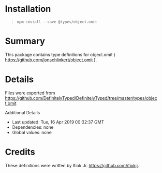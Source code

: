 # Installation
> `npm install --save @types/object.omit`

# Summary
This package contains type definitions for object.omit ( https://github.com/jonschlinkert/object.omit ).

# Details
Files were exported from https://github.com/DefinitelyTyped/DefinitelyTyped/tree/master/types/object.omit

Additional Details
 * Last updated: Tue, 16 Apr 2019 00:32:37 GMT
 * Dependencies: none
 * Global values: none

# Credits
These definitions were written by Ifiok Jr. <https://github.com/ifiokjr>.
